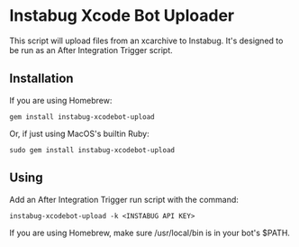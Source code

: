 Instabug Xcode Bot Uploader
===========================

This script will upload files from an xcarchive to Instabug. It's designed
to be run as an After Integration Trigger script.

## Installation ##
If you are using Homebrew:
```
gem install instabug-xcodebot-upload
```
Or, if just using MacOS's builtin Ruby:
```
sudo gem install instabug-xcodebot-upload
```

## Using ##

Add an After Integration Trigger run script with the command:
```
instabug-xcodebot-upload -k <INSTABUG API KEY>
```

If you are using Homebrew, make sure /usr/local/bin is in your bot's $PATH.